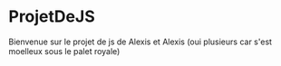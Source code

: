 # ProjetDeJS
Bienvenue sur le projet de js de Alexis et Alexis (oui plusieurs car s'est moelleux sous le palet royale)
